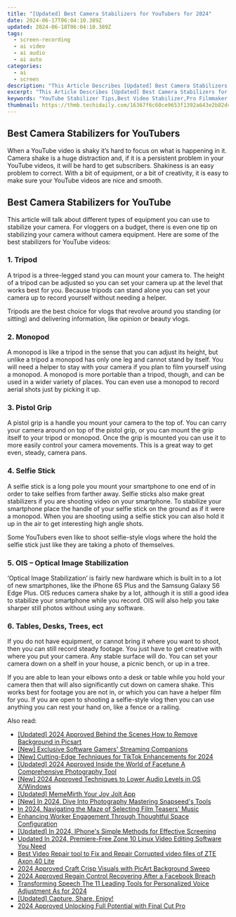 ```yaml
---
title: "[Updated] Best Camera Stabilizers for YouTubers for 2024"
date: 2024-06-17T06:04:10.389Z
updated: 2024-06-18T06:04:10.389Z
tags: 
  - screen-recording
  - ai video
  - ai audio
  - ai auto
categories: 
  - ai
  - screen
description: "This Article Describes [Updated] Best Camera Stabilizers for YouTubers for 2024"
excerpt: "This Article Describes [Updated] Best Camera Stabilizers for YouTubers for 2024"
keywords: "YouTube Stabilizer Tips,Best Video Stabilizer,Pro Filmmaker Gear,Handheld Shaky Cam,Smooth Video Equipment,YouTuber Camera Accessory,Professional Filming Setup"
thumbnail: https://thmb.techidaily.com/16367f6c60ce9653f1392a643e2b82dc02b50b35ff890c97d3a0607584104c84.jpg
---
```


## Best Camera Stabilizers for YouTubers

When a YouTube video is shaky it’s hard to focus on what is happening in it. Camera shake is a huge distraction and, if it is a persistent problem in your YouTube videos, it will be hard to get subscribers. Shakiness is an easy problem to correct. With a bit of equipment, or a bit of creativity, it is easy to make sure your YouTube videos are nice and smooth.

## Best Camera Stabilizers for YouTube

This article will talk about different types of equipment you can use to stabilize your camera. For vloggers on a budget, there is even one tip on stabilizing your camera without camera equipment. Here are some of the best stabilizers for YouTube videos:

### 1\. Tripod

A tripod is a three-legged stand you can mount your camera to. The height of a tripod can be adjusted so you can set your camera up at the level that works best for you. Because tripods can stand alone you can set your camera up to record yourself without needing a helper.

Tripods are the best choice for vlogs that revolve around you standing (or sitting) and delivering information, like opinion or beauty vlogs.

### 2\. Monopod

A monopod is like a tripod in the sense that you can adjust its height, but unlike a tripod a monopod has only one leg and cannot stand by itself. You will need a helper to stay with your camera if you plan to film yourself using a monopod. A monopod is more portable than a tripod, though, and can be used in a wider variety of places. You can even use a monopod to record aerial shots just by picking it up.

### 3\. Pistol Grip

A pistol grip is a handle you mount your camera to the top of. You can carry your camera around on top of the pistol grip, or you can mount the grip itself to your tripod or monopod. Once the grip is mounted you can use it to more easily control your camera movements. This is a great way to get even, steady, camera pans.

### 4\. Selfie Stick

A selfie stick is a long pole you mount your smartphone to one end of in order to take selfies from farther away. Selfie sticks also make great stabilizers if you are shooting video on your smartphone. To stabilize your smartphone place the handle of your selfie stick on the ground as if it were a monopod. When you are shooting using a selfie stick you can also hold it up in the air to get interesting high angle shots.

Some YouTubers even like to shoot selfie-style vlogs where the hold the selfie stick just like they are taking a photo of themselves.

### 5\. OIS – Optical Image Stabilization

‘Optical Image Stabilization’ is fairly new hardware which is built in to a lot of new smartphones, like the iPhone 6S Plus and the Samsung Galaxy S6 Edge Plus. OIS reduces camera shake by a lot, although it is still a good idea to stabilize your smartphone while you record. OIS will also help you take sharper still photos without using any software.

### 6\. Tables, Desks, Trees, ect

If you do not have equipment, or cannot bring it where you want to shoot, then you can still record steady footage. You just have to get creative with where you put your camera. Any stable surface will do. You can set your camera down on a shelf in your house, a picnic bench, or up in a tree.

If you are able to lean your elbows onto a desk or table while you hold your camera then that will also significantly cut down on camera shake. This works best for footage you are not in, or which you can have a helper film for you. If you are open to shooting a selfie-style vlog then you can use anything you can rest your hand on, like a fence or a railing.

<ins class="adsbygoogle"
     style="display:block"
     data-ad-format="autorelaxed"
     data-ad-client="ca-pub-7571918770474297"
     data-ad-slot="1223367746"></ins>

<ins class="adsbygoogle"
     style="display:block"
     data-ad-format="autorelaxed"
     data-ad-client="ca-pub-7571918770474297"
     data-ad-slot="1223367746"></ins>



<ins class="adsbygoogle"
     style="display:block"
     data-ad-client="ca-pub-7571918770474297"
     data-ad-slot="8358498916"
     data-ad-format="auto"
     data-full-width-responsive="true"></ins>


<span class="atpl-alsoreadstyle">Also read:</span>
<div><ul>
<li><a href="https://fox-blue.techidaily.com/updated-2024-approved-behind-the-scenes-how-to-remove-background-in-picsart/"><u>[Updated] 2024 Approved  Behind the Scenes  How to Remove Background in Picsart</u></a></li>
<li><a href="https://fox-blue.techidaily.com/new-exclusive-software-gamers-streaming-companions/"><u>[New] Exclusive Software  Gamers' Streaming Companions</u></a></li>
<li><a href="https://fox-blue.techidaily.com/new-cutting-edge-techniques-for-tiktok-enhancements-for-2024/"><u>[New] Cutting-Edge Techniques for TikTok Enhancements for 2024</u></a></li>
<li><a href="https://fox-blue.techidaily.com/updated-2024-approved-inside-the-world-of-facetune-a-comprehensive-photography-tool/"><u>[Updated] 2024 Approved  Inside the World of Facetune  A Comprehensive Photography Tool</u></a></li>
<li><a href="https://fox-blue.techidaily.com/new-2024-approved-techniques-to-lower-audio-levels-in-os-xwindows/"><u>[New] 2024 Approved  Techniques to Lower Audio Levels in OS X/Windows</u></a></li>
<li><a href="https://fox-blue.techidaily.com/updated-mememirth-your-joy-jolt-app/"><u>[Updated] MemeMirth  Your Joy Jolt App</u></a></li>
<li><a href="https://fox-blue.techidaily.com/new-in-2024-dive-into-photography-mastering-snapseeds-tools/"><u>[New] In 2024, Dive Into Photography  Mastering Snapseed's Tools</u></a></li>
<li><a href="https://fox-blue.techidaily.com/in-2024-navigating-the-maze-of-selecting-film-teasers-music/"><u>In 2024, Navigating the Maze of Selecting Film Teasers' Music</u></a></li>
<li><a href="https://extra-information.techidaily.com/enhancing-worker-engagement-through-thoughtful-space-configuration/"><u>Enhancing Worker Engagement Through Thoughtful Space Configuration</u></a></li>
<li><a href="https://video-screen-grab.techidaily.com/updated-in-2024-iphones-simple-methods-for-effective-screening/"><u>[Updated] In 2024, IPhone's Simple Methods for Effective Screening</u></a></li>
<li><a href="https://video-content-creator.techidaily.com/updated-in-2024-premiere-free-zone-10-linux-video-editing-software-you-need/"><u>Updated In 2024, Premiere-Free Zone 10 Linux Video Editing Software You Need</u></a></li>
<li><a href="https://phone-solutions.techidaily.com/best-video-repair-tool-to-fix-and-repair-corrupted-video-files-of-zte-axon-40-lite-by-stellar-video-repair-mobile-video-repair/"><u>Best Video Repair tool to Fix and Repair Corrupted video files of ZTE Axon 40 Lite</u></a></li>
<li><a href="https://extra-lessons.techidaily.com/2024-approved-craft-crisp-visuals-with-picart-background-sweep/"><u>2024 Approved  Craft Crisp Visuals with PicArt Background Sweep</u></a></li>
<li><a href="https://facebook-clips.techidaily.com/2024-approved-regain-control-recovering-after-a-facebook-breach/"><u>2024 Approved  Regain Control  Recovering After a Facebook Breach</u></a></li>
<li><a href="https://audio-editing.techidaily.com/transforming-speech-the-11-leading-tools-for-personalized-voice-adjustment-as-for-2024/"><u>Transforming Speech The 11 Leading Tools for Personalized Voice Adjustment As for 2024</u></a></li>
<li><a href="https://screen-video-capture.techidaily.com/1715859706988-updated-capture-share-enjoy/"><u>[Updated] Capture, Share, Enjoy!</u></a></li>
<li><a href="https://some-skills.techidaily.com/2024-approved-unlocking-full-potential-with-final-cut-pro/"><u>2024 Approved  Unlocking Full Potential with Final Cut Pro</u></a></li>
</ul></div>
